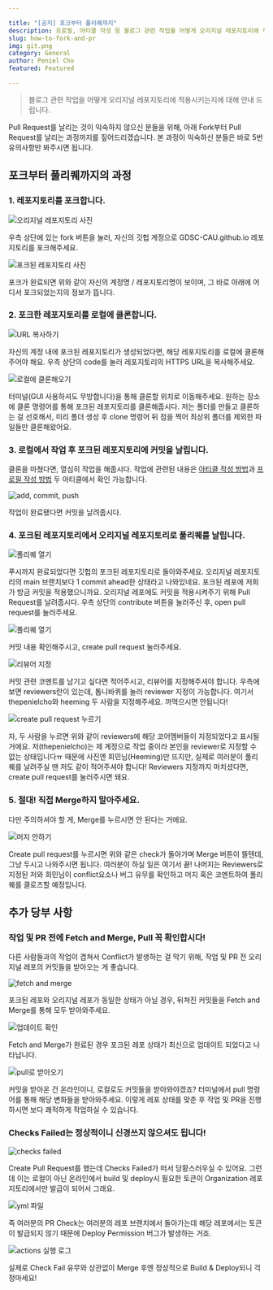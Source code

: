 ```yaml
---

title: "[공지] 포크부터 풀리퀘까지"
description: 프로필, 아티클 작성 등 블로그 관련 작업을 어떻게 오리지널 레포지토리에 적용시키는지에 대해 안내 드립니다.
slug: how-to-fork-and-pr
img: git.png
category: General
author: Peniel Cho
featured: Featured

---
```


> 블로그 관련 작업을 어떻게 오리지널 레포지토리에 적용시키는지에 대해 안내 드립니다.

Pull Request를 날리는 것이 익숙하지 않으신 분들을 위해, 아래 Fork부터 Pull Request를 날리는 과정까지를 짚어드리겠습니다. 본 과정이 익숙하신 분들은 바로 5번 유의사항만 봐주시면 됩니다.

## 포크부터 풀리퀘까지의 과정

### 1. 레포지토리를 포크합니다.

![오리지널 레포지토리 사진](/how-to-fork-and-pr/01.png)

우측 상단에 있는 fork 버튼을 눌러, 자신의 깃헙 계정으로 GDSC-CAU.github.io 레포지토리를 포크해주세요.

![포크된 레포지토리 사진](/how-to-fork-and-pr/01-1.png)

포크가 완료되면 위와 같이 자신의 계정명 / 레포지토리명이 보이며, 그 바로 아래에 어디서 포크되었는지의 정보가 뜹니다.

### 2. 포크한 레포지토리를 로컬에 클론합니다.

![URL 복사하기](/how-to-fork-and-pr/02.png)

자신의 계정 내에 포크된 레포지토리가 생성되었다면, 해당 레포지토리를 로컬에 클론해주어야 해요. 우측 상단의 code를 눌러 레포지토리의 HTTPS URL을 복사해주세요.

![로컬에 클론해오기](/how-to-fork-and-pr/03.png)

터미널(GUI 사용하셔도 무방합니다)을 통해 클론할 위치로 이동해주세요. 원하는 장소에 클론 명령어를 통해 포크된 레포지토리를 클론해줍시다. 저는 폴더를 만들고 클론하는 걸 선호해서, 미리 폴더 생성 후 clone 명령어 뒤 점을 찍어 최상위 폴더를 제외한 파일들만 클론해왔어요.

### 3. 로컬에서 작업 후 포크된 레포지토리에 커밋을 날립니다.

클론을 마쳤다면, 열심히 작업을 해줍시다. 작업에 관련된 내용은 [아티클 작성 방법](https://gdsc-cau.github.io/how-to-write-article)과 [프로필 작성 방법](https://gdsc-cau.github.io/how-to-set-up-my-profile) 두 아티클에서 확인 가능합니다. 

![add, commit, push](/how-to-fork-and-pr/04.png)

작업이 완료됐다면 커밋을 날려줍시다.

### 4. 포크된 레포지토리에서 오리지널 레포지토리로 풀리퀘를 날립니다.

![풀리퀘 열기](/how-to-fork-and-pr/05.png)

푸시까지 완료되었다면 깃헙의 포크된 레포지토리로 돌아와주세요. 오리지널 레포지토리의 main 브랜치보다 1 commit ahead한 상태라고 나와있네요. 포크된 레포에 저희가 방금 커밋을 적용했으니까요. 오리지널 레포에도 커밋을 적용시켜주기 위해 Pull Request를 날려줍시다. 우측 상단의 contribute 버튼을 눌러주신 후, open pull request를 눌러주세요.

![풀리퀘 열기](/how-to-fork-and-pr/06.png)

커밋 내용 확인해주시고, create pull request 눌러주세요.

![리뷰어 지정](/how-to-fork-and-pr/07.png)

커밋 관련 코멘트를 남기고 싶다면 적어주시고, 리뷰어를 지정해주셔야 합니다. 우측에 보면 reviewers란이 있는데, 톱니바퀴를 눌러 reviewer 지정이 가능합니다. 여기서 thepenielcho와 heeming 두 사람을 지정해주세요. 까먹으시면 안됩니다!

![create pull request 누르기](/how-to-fork-and-pr/08.png)

자, 두 사람을 누르면 위와 같이 reviewers에 해당 코어멤버들이 지정되었다고 표시될 거에요. 저(thepenielcho)는 제 계정으로 작업 중이라 본인을 reviewer로 지정할 수 없는 상태입니다ㅠ 때문에 사진엔 희민님(Heeming)만 뜨지만, 실제로 여러분이 풀리퀘를 날려주실 땐 저도 같이 적어주셔야 합니다! Reviewers 지정까지 마치셨다면, create pull request를 눌러주시면 돼요.

### 5. 절대! 직접 Merge하지 말아주세요.

다만 주의하셔야 할 게, Merge를 누르시면 안 된다는 거에요.

![머지 안하기](/how-to-fork-and-pr/09.png)

Create pull request를 누르시면 위와 같은 check가 돌아가며 Merge 버튼이 뜰텐데, 그냥 두시고 나와주시면 됩니다. 여러분이 하실 일은 여기서 끝! 나머지는 Reviewers로 지정된 저와 희민님이 conflict요소나 버그 유무를 확인하고 머지 혹은 코멘트하여 풀리퀘를 클로즈할 예정입니다.

## 추가 당부 사항

### 작업 및 PR 전에 Fetch and Merge, Pull 꼭 확인합시다!

다른 사람들과의 작업이 겹쳐서 Conflict가 발생하는 걸 막기 위해, 작업 및 PR 전 오리지널 레포의 커밋들을 받아오는 게 좋습니다.

![fetch and merge](/how-to-fork-and-pr/10.png)

포크된 레포와 오리지널 레포가 동일한 상태가 아닐 경우, 뒤쳐진 커밋들을 Fetch and Merge를 통해 모두 받아와주세요.

![업데이트 확인](/how-to-fork-and-pr/11.png)

Fetch and Merge가 완료된 경우 포크된 레포 상태가 최신으로 업데이트 되었다고 나타납니다.

![pull로 받아오기](/how-to-fork-and-pr/12.png)

커밋을 받아온 건 온라인이니, 로컬로도 커밋들을 받아와야겠죠? 터미널에서 pull 명령어를 통해 해당 변화들을 받아와주세요. 이렇게 레포 상태를 맞춘 후 작업 및 PR을 진행하시면 보다 쾌적하게 작업하실 수 있습니다.

### Checks Failed는 정상적이니 신경쓰지 않으셔도 됩니다!

![checks failed](/how-to-fork-and-pr/13.png)

Create Pull Request를 했는데 Checks Failed가 떠서 당황스러우실 수 있어요. 그런데 이는 로컬이 아닌 온라인에서 build 및 deploy시 필요한 토큰이 Organization 레포지토리에서만 발급이 되어서 그래요.

![yml 파일](/how-to-fork-and-pr/14.png)

즉 여러분의 PR Check는 여러분의 레포 브랜치에서 돌아가는데 해당 레포에서는 토큰이 발급되지 않기 때문에 Deploy Permission 버그가 발생하는 거죠.

![actions 실행 로그](/how-to-fork-and-pr/15.png)

실제로 Check Fail 유무와 상관없이 Merge 후엔 정상적으로 Build & Deploy되니 걱정마세요!